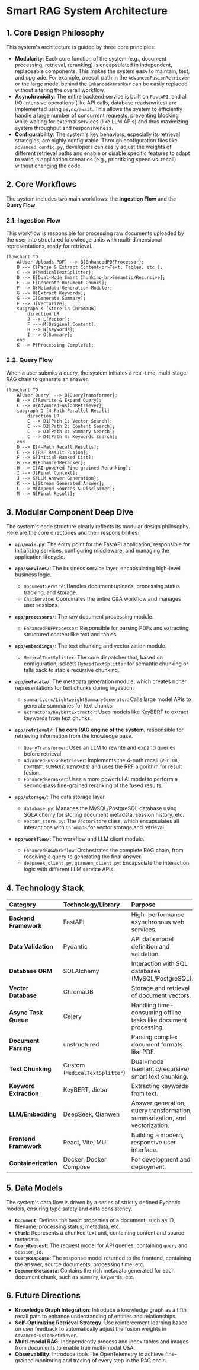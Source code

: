 # Smart RAG System Architecture

## 1. Core Design Philosophy

This system's architecture is guided by three core principles:

- **Modularity**: Each core function of the system (e.g., document processing, retrieval, reranking) is encapsulated in independent, replaceable components. This makes the system easy to maintain, test, and upgrade. For example, a recall path in the `AdvancedFusionRetriever` or the large model behind the `EnhancedReranker` can be easily replaced without altering the overall workflow.
- **Asynchronicity**: The entire backend service is built on `FastAPI`, and all I/O-intensive operations (like API calls, database reads/writes) are implemented using `async/await`. This allows the system to efficiently handle a large number of concurrent requests, preventing blocking while waiting for external services (like LLM APIs) and thus maximizing system throughput and responsiveness.
- **Configurability**: The system's key behaviors, especially its retrieval strategies, are highly configurable. Through configuration files like `advanced_config.py`, developers can easily adjust the weights of different retrieval paths and enable or disable specific features to adapt to various application scenarios (e.g., prioritizing speed vs. recall) without changing the code.

## 2. Core Workflows

The system includes two main workflows: the **Ingestion Flow** and the **Query Flow**.

### 2.1. Ingestion Flow

This workflow is responsible for processing raw documents uploaded by the user into structured knowledge units with multi-dimensional representations, ready for retrieval.

```mermaid
flowchart TD
    A[User Uploads PDF] --> B{EnhancedPDFProcessor};
    B --> C[Parse & Extract Content<br>Text, Tables, etc.];
    C --> D{MedicalTextSplitter};
    D --> E[Dual-Mode Smart Chunking<br>Semantic/Recursive];
    E --> F[Generate Document Chunks];
    F --> G{Metadata Generation Module};
    G --> H[Extract Keywords];
    G --> I[Generate Summary];
    F --> J[Vectorize];
    subgraph K [Store in ChromaDB]
        direction LR
        J --> L[Vector];
        F --> M[Original Content];
        H --> N[Keywords];
        I --> O[Summary];
    end
    K --> P[Processing Complete];
```

### 2.2. Query Flow

When a user submits a query, the system initiates a real-time, multi-stage RAG chain to generate an answer.

```mermaid
flowchart TD
    A[User Query] --> B{QueryTransformer};
    B --> C[Rewrite & Expand Query];
    C --> D{AdvancedFusionRetriever};
    subgraph D [4-Path Parallel Recall]
        direction LR
        C --> D1[Path 1: Vector Search];
        C --> D2[Path 2: Content Search];
        C --> D3[Path 3: Summary Search];
        C --> D4[Path 4: Keywords Search];
    end
    D --> E[4-Path Recall Results];
    E --> F{RRF Result Fusion};
    F --> G[Initial Ranked List];
    G --> H{EnhancedReranker};
    H --> I[AI-powered Fine-grained Reranking];
    I --> J[Final Context];
    J --> K{LLM Answer Generation};
    K --> L[Stream Generated Answer];
    L --> M[Append Sources & Disclaimer];
    M --> N[Final Result];
```

## 3. Modular Component Deep Dive

The system's code structure clearly reflects its modular design philosophy. Here are the core directories and their responsibilities:

- **`app/main.py`**: The entry point for the FastAPI application, responsible for initializing services, configuring middleware, and managing the application lifecycle.

- **`app/services/`**: The business service layer, encapsulating high-level business logic.
  - `DocumentService`: Handles document uploads, processing status tracking, and storage.
  - `ChatService`: Coordinates the entire Q&A workflow and manages user sessions.

- **`app/processors/`**: The raw document processing module.
  - `EnhancedPDFProcessor`: Responsible for parsing PDFs and extracting structured content like text and tables.

- **`app/embeddings/`**: The text chunking and vectorization module.
  - `MedicalTextSplitter`: The core dispatcher that, based on configuration, selects `HybridTextSplitter` for semantic chunking or falls back to stable recursive chunking.

- **`app/metadata/`**: The metadata generation module, which creates richer representations for text chunks during ingestion.
  - `summarizers/LightweightSummaryGenerator`: Calls large model APIs to generate summaries for text chunks.
  - `extractors/KeybertExtractor`: Uses models like KeyBERT to extract keywords from text chunks.

- **`app/retrieval/`**: **The core RAG engine of the system**, responsible for retrieving information from the knowledge base.
  - `QueryTransformer`: Uses an LLM to rewrite and expand queries before retrieval.
  - `AdvancedFusionRetriever`: Implements the 4-path recall (`VECTOR`, `CONTENT`, `SUMMARY`, `KEYWORDS`) and uses the RRF algorithm for result fusion.
  - `EnhancedReranker`: Uses a more powerful AI model to perform a second-pass fine-grained reranking of the fused results.

- **`app/storage/`**: The data storage layer.
  - `database.py`: Manages the MySQL/PostgreSQL database using SQLAlchemy for storing document metadata, session history, etc.
  - `vector_store.py`: The `VectorStore` class, which encapsulates all interactions with `ChromaDB` for vector storage and retrieval.

- **`app/workflow/`**: The workflow and LLM client module.
  - `EnhancedRAGWorkflow`: Orchestrates the complete RAG chain, from receiving a query to generating the final answer.
  - `deepseek_client.py`, `qianwen_client.py`: Encapsulate the interaction logic with different LLM service APIs.

## 4. Technology Stack

| Category                | Technology/Library          | Purpose                                                 |
| :---------------------- | :-------------------------- | :------------------------------------------------------ |
| **Backend Framework**   | FastAPI                    | High-performance asynchronous web services.             |
| **Data Validation**     | Pydantic                    | API data model definition and validation.               |
| **Database ORM**        | SQLAlchemy                  | Interaction with SQL databases (MySQL/PostgreSQL).      |
| **Vector Database**     | ChromaDB                    | Storage and retrieval of document vectors.              |
| **Async Task Queue**    | Celery                      | Handling time-consuming offline tasks like document processing. |
| **Document Parsing**    | unstructured                | Parsing complex document formats like PDF.              |
| **Text Chunking**       | Custom (`MedicalTextSplitter`) | Dual-mode (semantic/recursive) smart text chunking.     |
| **Keyword Extraction**  | KeyBERT, Jieba              | Extracting keywords from text.                          |
| **LLM/Embedding**       | DeepSeek, Qianwen           | Answer generation, query transformation, summarization, and vectorization. |
| **Frontend Framework**  | React, Vite, MUI            | Building a modern, responsive user interface.           |
| **Containerization**    | Docker, Docker Compose      | For development and deployment.                         |

## 5. Data Models

The system's data flow is driven by a series of strictly defined Pydantic models, ensuring type safety and data consistency.

- **`Document`**: Defines the basic properties of a document, such as ID, filename, processing status, metadata, etc.
- **`Chunk`**: Represents a chunked text unit, containing content and source metadata.
- **`QueryRequest`**: The request model for API queries, containing `query` and `session_id`.
- **`QueryResponse`**: The response model returned to the frontend, containing the answer, source documents, processing time, etc.
- **`DocumentMetadata`**: Contains the rich metadata generated for each document chunk, such as `summary`, `keywords`, etc.

## 6. Future Directions

- **Knowledge Graph Integration**: Introduce a knowledge graph as a fifth recall path to enhance understanding of entities and relationships.
- **Self-Optimizing Retrieval Strategy**: Use reinforcement learning based on user feedback to automatically adjust the fusion weights in `AdvancedFusionRetriever`.
- **Multi-modal RAG**: Independently process and index tables and images from documents to enable true multi-modal Q&A.
- **Observability**: Introduce tools like OpenTelemetry to achieve fine-grained monitoring and tracing of every step in the RAG chain.
